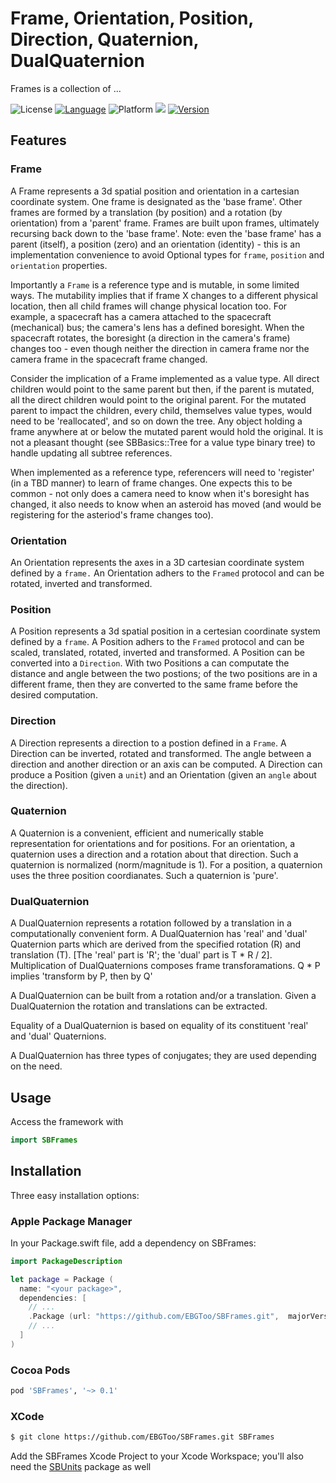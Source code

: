# Frame, Orientation, Position, Direction, Quaternion, DualQuaternion

Frames is a collection of ...

![License](https://img.shields.io/cocoapods/l/SBFrames.svg)
[![Language](https://img.shields.io/badge/lang-Swift-orange.svg?style=flat)](https://developer.apple.com/swift/)
![Platform](https://img.shields.io/cocoapods/p/SBFrames.svg)
![](https://img.shields.io/badge/Package%20Maker-compatible-orange.svg)
[![Version](https://img.shields.io/cocoapods/v/SBFrames.svg)](http://cocoapods.org)

## Features

### Frame

A Frame represents a 3d spatial position and orientation in a cartesian coordinate system.  One
frame is designated as the 'base frame'.  Other frames are formed by a translation (by position)
and a rotation (by orientation) from a 'parent' frame.  Frames are built upon frames, ultimately
recursing back down to the 'base frame'.  Note: even the 'base frame' has a parent (itself), a
position (zero) and an orientation (identity) - this is an implementation convenience to avoid
Optional types for `frame`, `position` and `orientation` properties.

Importantly a `Frame` is a reference type and is mutable, in some limited ways.  The
mutability implies that if frame X changes to a different physical location, then all child
frames will change physical location too.  For example, a spacecraft has a camera attached to 
the spacecraft (mechanical) bus; the camera's lens has a defined boresight.  When the 
spacecraft rotates, the boresight (a direction in the camera's frame) changes too - even
though neither the direction in camera frame nor the camera frame in the spacecraft frame
changed.

Consider the implication of a Frame implemented as a value type.  All direct children would 
point to the same parent but then, if the parent is mutated, all the direct children would
point to the original parent.  For the mutated parent to impact the children, every child,
themselves value types, would need to be 'reallocated', and so on down the tree.  Any object
holding a frame anywhere at or below the mutated parent would hold the original.  It is not
a pleasant thought (see SBBasics::Tree for a value type binary tree) to handle updating all 
subtree references.

When implemented as a reference type, referencers will need to 'register' (in a TBD manner) to
learn of frame changes.  One expects this to be common - not only does a camera need to know
when it's boresight has changed, it also needs to know when an asteroid has moved (and would be
registering for the asteriod's frame changes too).

### Orientation

An Orientation represents the axes in a 3D cartesian coordinate system defined by a `frame.`  An
Orientation adhers to the `Framed` protocol and can be rotated, inverted and transformed.

### Position

A Position represents a 3d spatial position in a certesian coordinate system defined by a
`frame`.  A Position adhers to the `Framed` protocol and can be scaled, translated, rotated, 
inverted and transformed.  A Position can be converted into a `Direction`.  With two Positions
a can computate the distance and angle between the two postions; of the two positions are in
a different frame, then they are converted to the same frame before the desired computation.

### Direction

A Direction represents a direction to a postion defined in a `Frame`.  A Direction can be
inverted, rotated and transformed.  The angle between a direction and another direction or an
axis can be computed.  A Direction can produce a Position (given a `unit`) and an Orientation
(given an `angle` about the direction).

### Quaternion

A Quaternion is a convenient, efficient and numerically stable representation for orientations
and for positions.  For an orientation, a quaternion uses a direction and a rotation about that
direction.  Such a quaternion is normalized (norm/magnitude is 1).  For a position, a quaternion
uses the three position coordianates.  Such a quaternion is 'pure'.

### DualQuaternion

A DualQuaternion represents a rotation followed by a translation in a computationally
convenient form.  A DualQuaternion has 'real' and 'dual' Quaternion parts which are derived 
from the specified rotation (R) and translation (T).  [The 'real' part is 'R'; the 'dual' part
is T * R / 2].  Multiplication of DualQuaternions composes frame transforamations. Q * P
implies 'transform by P, then by Q'

A DualQuaternion can be built from a rotation and/or a translation.  Given a DualQuaternion
the rotation and translations can be extracted.

Equality of a DualQuaternion is based on equality of its constituent 'real' and 'dual'
Quaternions.

A DualQuaternion has three types of conjugates; they are used depending on the need.

## Usage

Access the framework with

```swift
import SBFrames
```

## Installation

Three easy installation options:

### Apple Package Manager

In your Package.swift file, add a dependency on SBFrames:

```swift
import PackageDescription

let package = Package (
  name: "<your package>",
  dependencies: [
    // ...
    .Package (url: "https://github.com/EBGToo/SBFrames.git",  majorVersion: 0),
    // ...
  ]
)
```

### Cocoa Pods

```ruby
pod 'SBFrames', '~> 0.1'
```

### XCode

```bash
$ git clone https://github.com/EBGToo/SBFrames.git SBFrames
```

Add the SBFrames Xcode Project to your Xcode Workspace; you'll also need the [SBUnits](https://github.com/EBGToo/SBUnits) package
as well
